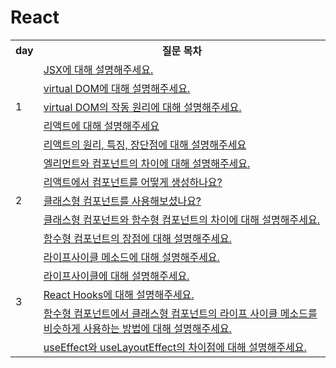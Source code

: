 # React

<table>
	<tr>
		<th>day</th>
    <th>질문 목차</th>
  </tr>
  <tr>
    <td rowspan="5">1</td>
    <td><a href="https://github.com/SDWoo/JMZS/blob/main/React/day01/JSX%EC%97%90%20%EB%8C%80%ED%95%9C%20%EC%84%A4%EB%AA%85.md">JSX에 대해 설명해주세요.</a></td>
  </tr>
  <tr>
    <td><a href="https://github.com/SDWoo/JMZS/blob/main/React/day01/virtual%20DOM%20%EC%84%A4%EB%AA%85.md">virtual DOM에 대해 설명해주세요.</a></td>
  </tr>
  <tr>
    <td><a href="https://github.com/SDWoo/JMZS/blob/main/React/day01/virtual%20DOM%EC%9D%98%20%EC%9E%91%EB%8F%99%20%EC%9B%90%EB%A6%AC.md">virtual DOM의 작동 원리에 대해 설명해주세요.</a></td>
  </tr>
  <tr>
    <td><a href="https://github.com/SDWoo/JMZS/blob/main/React/day01/%EB%A6%AC%EC%95%A1%ED%8A%B8%EC%97%90%20%EB%8C%80%ED%95%9C%20%EC%84%A4%EB%AA%85.md">리액트에 대해 설명해주세요</a></td>
  </tr>
  <tr>
    <td><a href="https://github.com/SDWoo/JMZS/blob/main/React/day01/%EB%A6%AC%EC%95%A1%ED%8A%B8%EC%9D%98%EC%9B%90%EB%A6%AC%2C%ED%8A%B9%EC%A7%95%2C%EC%9E%A5%EB%8B%A8%EC%A0%90.md">리액트의 원리, 특징, 장단점에 대해 설명해주세요</a></td>
  </tr>
   <tr>
    <td rowspan="5">2</td>
    <td><a href="https://github.com/SDWoo/JMZS/blob/main/React/day02/%EC%97%98%EB%A6%AC%EB%A8%BC%ED%8A%B8%EC%99%80%20%EC%BB%B4%ED%8F%AC%EB%84%8C%ED%8A%B8%EC%9D%98%20%EC%B0%A8%EC%9D%B4.md">엘리먼트와 컴포넌트의 차이에 대해 설명해주세요.</a></td>
  </tr>
  <tr>
    <td><a href="https://github.com/SDWoo/JMZS/blob/main/React/day02/%EC%BB%B4%ED%8F%AC%EB%84%8C%ED%8A%B8%20%EC%83%9D%EC%84%B1.md">리액트에서 컴포넌트를 어떻게 생성하나요?</a></td>
  </tr>
  <tr>
    <td><a href="https://github.com/SDWoo/JMZS/blob/main/React/day02/%ED%81%B4%EB%9E%98%EC%8A%A4%20%EC%BB%B4%ED%8F%AC%EB%84%8C%ED%8A%B8.md">클래스형 컴포넌트를 사용해보셨나요?</a></td>
  </tr>
  <tr>
    <td><a href="https://github.com/SDWoo/JMZS/blob/main/React/day02/%ED%81%B4%EB%9E%98%EC%8A%A4%20%EC%BB%B4%ED%8F%AC%EB%84%8C%ED%8A%B8%EC%99%80%20%ED%95%A8%EC%88%98%ED%98%95%20%EC%BB%B4%ED%8F%AC%EB%84%8C%ED%8A%B8%EC%9D%98%20%EC%B0%A8%EC%9D%B4.md">클래스형 컴포넌트와 함수형 컴포넌트의 차이에 대해 설명해주세요.</a></td>
  </tr>
  <tr>
    <td><a href="https://github.com/SDWoo/JMZS/blob/main/React/day02/%ED%95%A8%EC%88%98%ED%98%95%20%EC%BB%B4%ED%8F%AC%EB%84%8C%ED%8A%B8%EC%9D%98%20%EC%9E%A5%EC%A0%90.md">함수형 컴포넌트의 장점에 대해 설명해주세요.</a></td>
  </tr>
  <tr>
    <td rowspan="5">3</td>
    <td><a href="https://github.com/SDWoo/JMZS/blob/main/React/day03/%EB%9D%BC%EC%9D%B4%ED%94%84%EC%82%AC%EC%9D%B4%ED%81%B4%20%EB%A9%94%EC%86%8C%EB%93%9C%EC%97%90%20%EB%8C%80%ED%95%9C%20%EC%84%A4%EB%AA%85.md">라이프사이클 메소드에 대해 설명해주세요.</a></td>
  </tr>
  <tr>
    <td><a href="https://github.com/SDWoo/JMZS/blob/main/React/day03/%EB%9D%BC%EC%9D%B4%ED%94%84%EC%82%AC%EC%9D%B4%ED%81%B4%EC%97%90%20%EB%8C%80%ED%95%9C%20%EC%84%A4%EB%AA%85.md">라이프사이클에 대해 설명해주세요.</a></td>
  </tr>
  <tr>
    <td><a href="https://github.com/SDWoo/JMZS/blob/main/React/day03/React%20Hooks%EC%97%90%20%EB%8C%80%ED%95%9C%20%EC%84%A4%EB%AA%85.md">React Hooks에 대해 설명해주세요.</a></td>
  </tr>
  <tr>
    <td><a href="https://github.com/SDWoo/JMZS/blob/main/React/day03/%ED%95%A8%EC%88%98%ED%98%95%20%EC%BB%B4%ED%8F%AC%EB%84%8C%ED%8A%B8%EC%97%90%EC%84%9C%20%ED%81%B4%EB%9E%98%EC%8A%A4%ED%98%95%20%EC%BB%B4%ED%8F%AC%EB%84%8C%ED%8A%B8%EC%9D%98%20%EB%9D%BC%EC%9D%B4%ED%94%84%20%EC%82%AC%EC%9D%B4%ED%81%B4%20%EB%A9%94%EC%86%8C%EB%93%9C%EB%A5%BC%20%EB%B9%84%EC%8A%B7%ED%95%98%EA%B2%8C%20%EC%82%AC%EC%9A%A9%ED%95%98%EB%8A%94%20%EB%B0%A9%EB%B2%95%EC%97%90%20%EB%8C%80%ED%95%9C%20%EC%84%A4%EB%AA%85.md">함수형 컴포넌트에서 클래스형 컴포넌트의 라이프 사이클 메소드를 비슷하게 사용하는 방법에 대해 설명해주세요.</a></td>
  </tr>
  <tr>
    <td><a href="https://github.com/SDWoo/JMZS/blob/main/React/day03/useEffect%EC%99%80%20useLayoutEffect%EC%9D%98%20%EC%B0%A8%EC%9D%B4%EC%A0%90.md">useEffect와 useLayoutEffect의 차이점에 대해 설명해주세요.</a></td>
  </tr>
</table>
